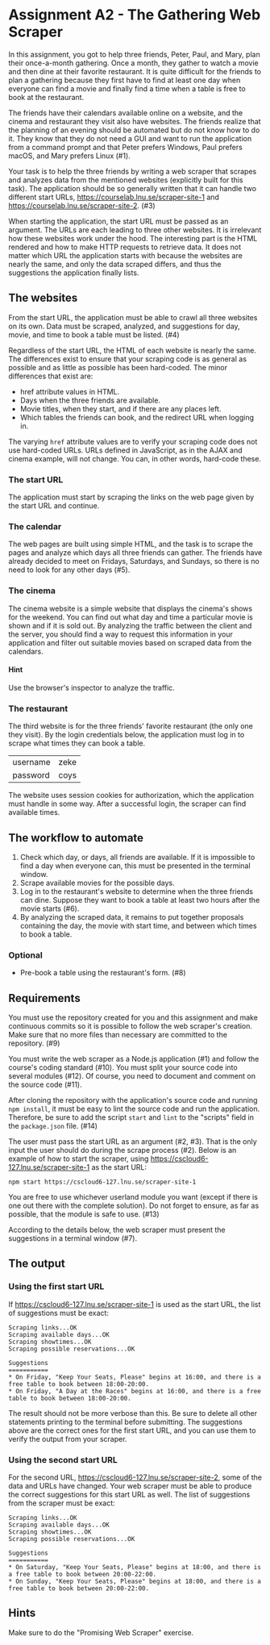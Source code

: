 # Assignment A2 - The Gathering Web Scraper

In this assignment, you got to help three friends, Peter, Paul, and Mary, plan their once-a-month gathering. Once a month, they gather to watch a movie and then dine at their favorite restaurant. It is quite difficult for the friends to plan a gathering because they first have to find at least one day when everyone can find a movie and finally find a time when a table is free to book at the restaurant.

The friends have their calendars available online on a website, and the cinema and restaurant they visit also have websites. The friends realize that the planning of an evening should be automated but do not know how to do it. They know that they do not need a GUI and want to run the application from a command prompt and that Peter prefers Windows, Paul prefers macOS, and Mary prefers Linux (#1).

Your task is to help the three friends by writing a web scraper that scrapes and analyzes data from the mentioned websites (explicitly built for this task). The application should be so generally written that it can handle two different start URLs, https://courselab.lnu.se/scraper-site-1 and https://courselab.lnu.se/scraper-site-2. (#3)

When starting the application, the start URL must be passed as an argument. The URLs are each leading to three other websites. It is irrelevant how these websites work under the hood. The interesting part is the HTML rendered and how to make HTTP requests to retrieve data. It does not matter which URL the application starts with because the websites are nearly the same, and only the data scraped differs, and thus the suggestions the application finally lists.

## The websites

From the start URL, the application must be able to crawl all three websites on its own. Data must be scraped, analyzed, and suggestions for day, movie, and time to book a table must be listed. (#4)

Regardless of the start URL, the HTML of each website is nearly the same. The differences exist to ensure that your scraping code is as general as possible and as little as possible has been hard-coded. The minor differences that exist are:

- href attribute values in HTML.
- Days when the three friends are available.
- Movie titles, when they start, and if there are any places left.
- Which tables the friends can book, and the redirect URL when logging in.

The varying `href` attribute values are to verify your scraping code does not use hard-coded URLs. URLs defined in JavaScript, as in the AJAX and cinema example, will not change. You can, in other words, hard-code these.

### The start URL

The application must start by scraping the links on the web page given by the start URL and continue.

### The calendar

The web pages are built using simple HTML, and the task is to scrape the pages and analyze which days all three friends can gather. The friends have already decided to meet on Fridays, Saturdays, and Sundays, so there is no need to look for any other days (#5).

### The cinema

The cinema website is a simple website that displays the cinema's shows for the weekend. You can find out what day and time a particular movie is shown and if it is sold out. By analyzing the traffic between the client and the server, you should find a way to request this information in your application and filter out suitable movies based on scraped data from the calendars.

#### Hint

Use the browser's inspector to analyze the traffic.

### The restaurant

The third website is for the three friends' favorite restaurant (the only one they visit). By the login credentials below, the application must log in to scrape what times they can book a table.

<table>
  <tr>
    <td>username</td>
    <td>zeke</td>
  </tr>
  <tr>
    <td>password</td>
    <td>coys</td>
  </tr>
</table>

The website uses session cookies for authorization, which the application must handle in some way. After a successful login, the scraper can find available times.

## The workflow to automate

1. Check which day, or days, all friends are available. If it is impossible to find a day when everyone can, this must be presented in the terminal window.
2. Scrape available movies for the possible days.
3. Log in to the restaurant's website to determine when the three friends can dine. Suppose they want to book a table at least two hours after the movie starts (#6).
4. By analyzing the scraped data, it remains to put together proposals containing the day, the movie with start time, and between which times to book a table.

### Optional

- Pre-book a table using the restaurant's form. (#8)

## Requirements

You must use the repository created for you and this assignment and make continuous commits so it is possible to follow the web scraper's creation. Make sure that no more files than necessary are committed to the repository. (#9)

You must write the web scraper as a Node.js application (#1) and follow the course's coding standard (#10). You must split your source code into several modules (#12). Of course, you need to document and comment on the source code (#11).

After cloning the repository with the application's source code and running `npm install`, it must be easy to lint the source code and run the application. Therefore, be sure to add the script `start` and `lint` to the "scripts" field in the `package.json` file. (#14)

The user must pass the start URL as an argument (#2, #3). That is the only input the user should do during the scrape process (#2). Below is an example of how to start the scraper, using https://cscloud6-127.lnu.se/scraper-site-1 as the start URL:

```shell
npm start https://cscloud6-127.lnu.se/scraper-site-1
```

You are free to use whichever userland module you want (except if there is one out there with the complete solution). Do not forget to ensure, as far as possible, that the module is safe to use. (#13)

According to the details below, the web scraper must present the suggestions in a terminal window (#7).

## The output

### Using the first start URL

If https://cscloud6-127.lnu.se/scraper-site-1 is used as the start URL, the list of suggestions must be exact:

```shell
Scraping links...OK
Scraping available days...OK
Scraping showtimes...OK
Scraping possible reservations...OK

Suggestions
===========
* On Friday, "Keep Your Seats, Please" begins at 16:00, and there is a free table to book between 18:00-20:00.
* On Friday, "A Day at the Races" begins at 16:00, and there is a free table to book between 18:00-20:00.
```

The result should not be more verbose than this. Be sure to delete all other statements printing to the terminal before submitting. The suggestions above are the correct ones for the first start URL, and you can use them to verify the output from your scraper.

### Using the second start URL

For the second URL, https://cscloud6-127.lnu.se/scraper-site-2, some of the data and URLs have changed. Your web scraper must be able to produce the correct suggestions for this start URL as well. The list of suggestions from the scraper must be exact:

```shell
Scraping links...OK
Scraping available days...OK
Scraping showtimes...OK
Scraping possible reservations...OK

Suggestions
===========
* On Saturday, "Keep Your Seats, Please" begins at 18:00, and there is a free table to book between 20:00-22:00.
* On Sunday, "Keep Your Seats, Please" begins at 18:00, and there is a free table to book between 20:00-22:00.
```

## Hints

Make sure to do the "Promising Web Scraper" exercise.
